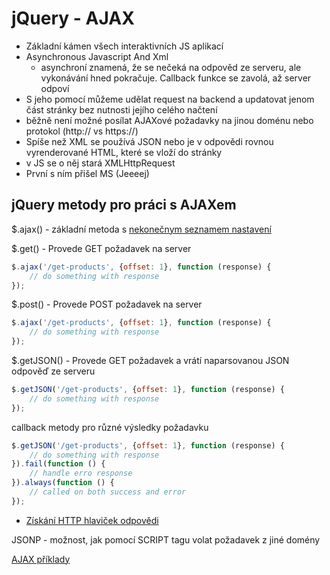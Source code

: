 # jQuery - AJAX
* Základní kámen všech interaktivních JS aplikací
* Asynchronous Javascript And Xml
	* asynchroní znamená, že se nečeká na odpověd ze serveru, ale vykonávání hned pokračuje. Callback funkce se zavolá, až server odpoví
* S jeho pomocí můžeme udělat request na backend a updatovat jenom část stránky bez nutnosti jejího celého načtení
* běžně není možné posílat AJAXové požadavky na jinou doménu nebo protokol (http:// vs https://)
* Spíše než XML se používá JSON nebo je v odpovědi rovnou vyrenderované HTML, které se vloží do stránky
* v JS se o něj stará XMLHttpRequest
* První s ním přišel MS (Jeeeej)

## jQuery metody pro práci s AJAXem

$.ajax() - základní metoda s [nekonečnym seznamem nastavení](http://api.jquery.com/jquery.ajax/)

$.get() - Provede GET požadavek na server
```js
$.ajax('/get-products', {offset: 1}, function (response) {
	// do something with response
});
```

$.post() - Provede POST požadavek na server
```js
$.ajax('/get-products', {offset: 1}, function (response) {
	// do something with response
});
```

$.getJSON() - Provede GET požadavek a vrátí naparsovanou JSON odpověď ze serveru
```js
$.getJSON('/get-products', {offset: 1}, function (response) {
	// do something with response
});
```

callback metody pro různé výsledky požadavku
```js
$.getJSON('/get-products', {offset: 1}, function (response) {
	// do something with response
}).fail(function () {
	// handle erro response
}).always(function () {
	// called on both success and error
});
```

* [Získání HTTP hlaviček odpovědi](http://jsfiddle.net/ondrejcech/b409znaj/)

JSONP - možnost, jak pomocí SCRIPT tagu volat požadavek z jiné domény

[AJAX příklady](http://ondrejcech.cz/codecamp.cz/ajax/index.html)